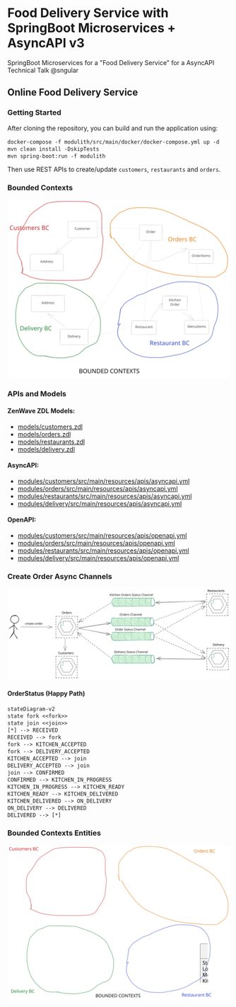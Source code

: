 # Food Delivery Service with SpringBoot Microservices + AsyncAPI v3

SpringBoot Microservices for a "Food Delivery Service" for a AsyncAPI Technical Talk @sngular


## Online Food Delivery Service

### Getting Started

After cloning the repository, you can build and run the application using:

```shell
docker-compose -f modulith/src/main/docker/docker-compose.yml up -d
mvn clean install -DskipTests
mvn spring-boot:run -f modulith
```
Then use REST APIs to create/update `customers`, `restaurants` and `orders`.

### Bounded Contexts
![Online Food Delivery Service - Bounded Contexts](models/diagrams/BoundedContexts.excalidraw.svg)

### APIs and Models

#### ZenWave ZDL Models:

* [models/customers.zdl](models/customers.zdl)
* [models/orders.zdl](models/orders.zdl)
* [models/restaurants.zdl](models/restaurants.zdl)
* [models/delivery.zdl](models/delivery.zdl)

#### AsyncAPI:

* [modules/customers/src/main/resources/apis/asyncapi.yml](modules/customers/src/main/resources/apis/asyncapi.yml)
* [modules/orders/src/main/resources/apis/asyncapi.yml](modules/orders/src/main/resources/apis/asyncapi.yml)
* [modules/restaurants/src/main/resources/apis/asyncapi.yml](modules/restaurants/src/main/resources/apis/asyncapi.yml)
* [modules/delivery/src/main/resources/apis/asyncapi.yml](modules/delivery/src/main/resources/apis/asyncapi.yml)

#### OpenAPI:

* [modules/customers/src/main/resources/apis/openapi.yml](modules/customers/src/main/resources/apis/openapi.yml)
* [modules/orders/src/main/resources/apis/openapi.yml](modules/orders/src/main/resources/apis/openapi.yml)
* [modules/restaurants/src/main/resources/apis/openapi.yml](modules/restaurants/src/main/resources/apis/openapi.yml)
* [modules/delivery/src/main/resources/apis/openapi.yml](modules/delivery/src/main/resources/apis/openapi.yml)

### Create Order Async Channels

![Online Food Delivery Service - Create Order Async Channels](models/diagrams/CreateOrderChannels.excalidraw.svg)

#### OrderStatus (Happy Path)

```mermaid
stateDiagram-v2
state fork <<fork>>
state join <<join>>
[*] --> RECEIVED
RECEIVED --> fork
fork --> KITCHEN_ACCEPTED
fork --> DELIVERY_ACCEPTED
KITCHEN_ACCEPTED --> join
DELIVERY_ACCEPTED --> join
join --> CONFIRMED
CONFIRMED --> KITCHEN_IN_PROGRESS
KITCHEN_IN_PROGRESS --> KITCHEN_READY
KITCHEN_READY --> KITCHEN_DELIVERED
KITCHEN_DELIVERED --> ON_DELIVERY
ON_DELIVERY --> DELIVERED
DELIVERED --> [*]
```


### Bounded Contexts Entities

![Online Food Delivery Service - Bounded Contexts Entities](models/diagrams/BoundedContexts-Entities.excalidraw.svg)
